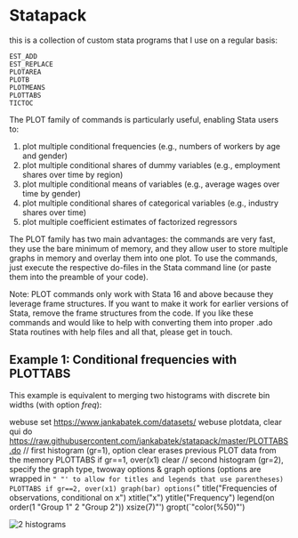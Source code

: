 # Statapack

this is a collection of custom stata programs that I use on a regular basis:

    EST_ADD
    EST_REPLACE
    PLOTAREA
    PLOTB 
    PLOTMEANS
    PLOTTABS
    TICTOC

The PLOT family of commands is particularly useful, enabling Stata users to:
1. plot multiple conditional frequencies (e.g., numbers of workers by age and gender)
2. plot multiple conditional shares of dummy variables (e.g., employment shares over time by region)
3. plot multiple conditional means of variables (e.g., average wages over time by gender)
4. plot multiple conditional shares of categorical variables (e.g., industry shares over time)
5. plot multiple coefficient estimates of factorized regressors

The PLOT family has two main advantages: the commands are very fast, they use the bare minimum of memory, and they allow user to store multiple graphs in memory and overlay them into one plot. To use the commands, just execute the respective do-files in the Stata command line (or paste them into the preamble of your code). 

Note: PLOT commands only work with Stata 16 and above because they leverage frame structures. If you want to make it work for earlier versions of Stata, remove the frame structures from the code. 
If you like these commands and would like to help with converting them into proper .ado Stata routines with help files and all that, please get in touch. 

## Example 1: Conditional frequencies with PLOTTABS

This example is equivalent to merging two histograms with discrete bin widths (with option *freq*):

  webuse set https://www.jankabatek.com/datasets/
  webuse plotdata, clear
  qui do https://raw.githubusercontent.com/jankabatek/statapack/master/PLOTTABS.do
  // first histogram (gr=1), option clear erases previous PLOT data from the memory
  PLOTTABS if gr==1, over(x1) clear 
  // second histogram (gr=2), specify the graph type, twoway options & graph options (options are wrapped in `" "' to allow for titles and legends that use parentheses) 
  PLOTTABS if gr==2, over(x1) graph(bar) options(`" title("Frequencies of observations, conditional on x") xtitle("x") ytitle("Frequency") legend(on order(1 "Group 1" 2 "Group 2")) xsize(7)"')  gropt(`"color(%50)"')
 
![2 histograms](figures/2histograms.jpg) 


